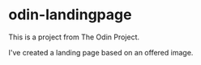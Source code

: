 # odin-landingpage

This is a project from The Odin Project.

I've created a landing page based on an offered image.